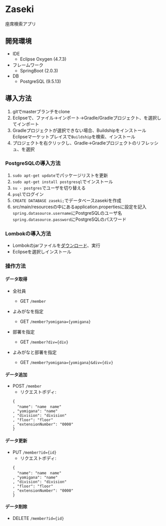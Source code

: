 # Zaseki
座席検索アプリ

## 開発環境
* IDE
   * Eclipse Oxygen (4.7.3)
* フレームワーク
   *  SpringBoot (2.0.3)
* DB
   * PostgreSQL (9.5.13)
   
## 導入方法
1. gitでmasterブランチをclone
2. Eclipseで、ファイル→インポート→Gradle/Gradleプロジェクト、を選択してインポート
3. Gradleプロジェクトが選択できない場合、Buildshipをインストール  
Eclipseマーケットプレイスで`Buildship`を検索、インストール
4. プロジェクトを右クリックし、Gradle→Gradleプロジェクトのリフレッシュ、を選択

### PostgreSQLの導入方法
1. `sudo apt-get update`でパッケージリストを更新
2. `sudo apt-get install postgresql`でインストール
3. `su - postgres`でユーザを切り替える
4. `psql`でログイン
5. `CREATE DATABASE zaseki;`でデータベースzasekiを作成
6. src/main/resourcesの中にあるapplication.propertiesに設定を記入  
`spring.datasource.username`にPostgreSQLのユーザ名  
`spring.datasource.password`にPostgreSQLのパスワード

### Lombokの導入方法
* Lombokのjarファイルを[ダウンロード](https://projectlombok.org/download)、実行
* Eclipseを選択しインストール

### 操作方法
#### データ取得
* 全社員
  * GET `/member`

* よみがなを指定
  * GET `/member?yomigana={yomigana}`

* 部署を指定
  * GET `/member?div={div}`

* よみがなと部署を指定
  * GET `/member?yomigana={yomigana}&div={div}`

#### データ追加
* POST `/member`
  * リクエストボディ:
  ```
  {
    "name": "name　name"
  , "yomigana": "name"
  , "division": "division"
  , "floor": "floor"
  , "extensionNumber": "0000"
  }
  ```

#### データ更新
* PUT `/member?id={id}`
  * リクエストボディ:
  ```
  {
    "name": "name　name"
  , "yomigana": "name"
  , "division": "division"
  , "floor": "floor"
  , "extensionNumber": "0000"
  }
  ```

#### データ削除
* DELETE `/member?id={id}`

